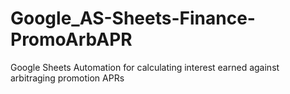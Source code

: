 # Google_AS-Sheets-Finance-PromoArbAPR
Google Sheets Automation for calculating interest earned against arbitraging promotion APRs
